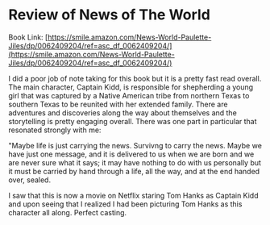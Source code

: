 
# Review of News of The World
Book Link: [https://smile.amazon.com/News-World-Paulette-Jiles/dp/0062409204/ref=asc_df_0062409204/](https://smile.amazon.com/News-World-Paulette-Jiles/dp/0062409204/ref=asc_df_0062409204/)  

I did a poor job of note taking for this book but it is a pretty fast read overall. The main character, Captain Kidd, is responsible for shepherding a young girl that was captured by a Native American tribe from northern Texas to southern Texas to be reunited with her extended family. There are adventures and discoveries along the way about themselves and the storytelling is pretty engaging overall. There was one part in particular that resonated strongly with me:  

"Maybe life is just carrying the news. Survivng to carry the news. Maybe we have just one message, and it is delivered to us when we are born and we are never sure what it says; it may have nothing to do with us personally but it must be carried by hand through a life, all the way, and at the end handed over, sealed.  

I saw that this is now a movie on Netflix staring Tom Hanks as Captain Kidd and upon seeing that I realized I had been picturing Tom Hanks as this character all along. Perfect casting.  
